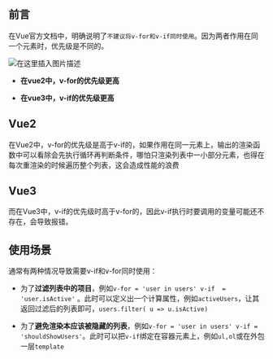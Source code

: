 ## 前言
在Vue官方文档中，明确说明了`不建议将v-for和v-if同时使用`。因为两者作用在同一个元素时，优先级是不同的。

![在这里插入图片描述](https://img-blog.csdnimg.cn/8dff05ea2c22463ebc0c73b3294d87b2.png)



- **在vue2中，v-for的优先级更高**

- **在vue3中，v-if的优先级更高**

  

## Vue2
在Vue2中，v-for的优先级是高于v-if的，如果作用在同一元素上，输出的渲染函数中可以看除会先执行循环再判断条件，哪怕只渲染列表中一小部分元素，也得在每次重渲染的时候遍历整个列表，这会造成性能的浪费



## Vue3
而在Vue3中，v-if的优先级时高于v-for的，因此v-if执行时要调用的变量可能还不存在，会导致报错。



## 使用场景
通常有两种情况导致需要v-if和v-for同时使用：

- 为了**过滤列表中的项目**，例如`v-for = 'user in users' v-if  = 'user.isActive'` 。此时可以定义出一个计算属性，例如`activeUsers`，让其返回过滤后的列表即可，`users.filter( u => u.isActive)`

- 为了**避免渲染本应该被隐藏的列表**，例如`v-for = 'user in users' v-if = 'shouldShowUsers'`。此时可以把`v-if`绑定在容器元素上，例如`ul,ol`或在外包一层`template`